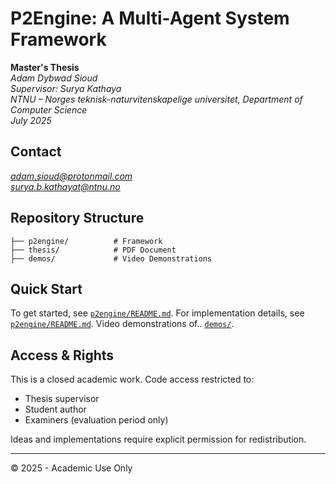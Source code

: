 # P2Engine: A Multi-Agent System Framework

**Master's Thesis**  
*Adam Dybwad Sioud*  
*Supervisor: Surya Kathaya*  
*NTNU – Norges teknisk-naturvitenskapelige universitet, Department of Computer Science*   
*July 2025*

## Contact
*adam.sioud@protonmail.com*  
*surya.b.kathayat@ntnu.no*  

## Repository Structure

```
├── p2engine/          # Framework   
├── thesis/            # PDF Document
├── demos/             # Video Demonstrations
```

## Quick Start
To get started, see [`p2engine/README.md`](p2engine/README.md).
For implementation details, see [`p2engine/README.md`](p2engine/README.md).
Video demonstrations of..  [`demos/`](demos/).

## Access & Rights

This is a closed academic work. Code access restricted to:
- Thesis supervisor
- Student author  
- Examiners (evaluation period only)

Ideas and implementations require explicit permission for redistribution.

---

© 2025 - Academic Use Only
